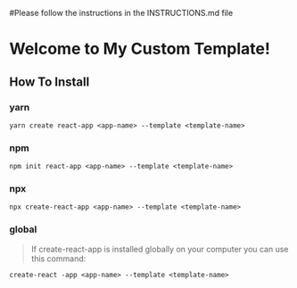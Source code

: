 #Please follow the instructions in the INSTRUCTIONS.md file

# Welcome to My Custom Template!

## How To Install

### yarn

`yarn create react-app <app-name> --template <template-name>`

### npm

`npm init react-app <app-name> --template <template-name>`

### npx

`npx create-react-app <app-name> --template <template-name>`

### global

> If create-react-app is installed globally on your computer you can use this command:

`create-react -app <app-name> --template <template-name>`
